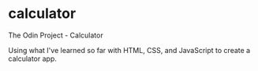 # calculator
The Odin Project - Calculator

Using what I've learned so far with HTML, CSS, and JavaScript to create a calculator app.
